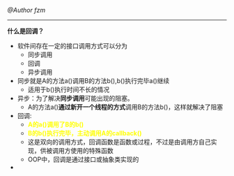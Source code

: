 *@Author fzm*

----------------------------
**什么是回调？**
- 软件间存在一定的接口调用方式可以分为
	- 同步调用
	- 回调
	- 异步调用
- 同步就是A的方法a()调用B的方法b(),b()执行完毕a()继续
	- 适用于b()执行时间不长的情况
- 异步：为了解决**同步调用**可能出现的阻塞。
	- A的方法a()**通过新开一个线程的方式**调用B的方法b()，这样就解决了阻塞
- 回调:
	- **<font color="#ffff00">A的a()调用了B的b()</font>**
	- **<font color="#ffff00">B的b()执行完毕，主动调用A的callback()</font>**
	- 这是双向的调用方式，回调函数是函数或过程，不过是由调用方自己实现，供被调用方使用的特殊函数
	- OOP中，回调是通过接口或抽象类实现的
- 